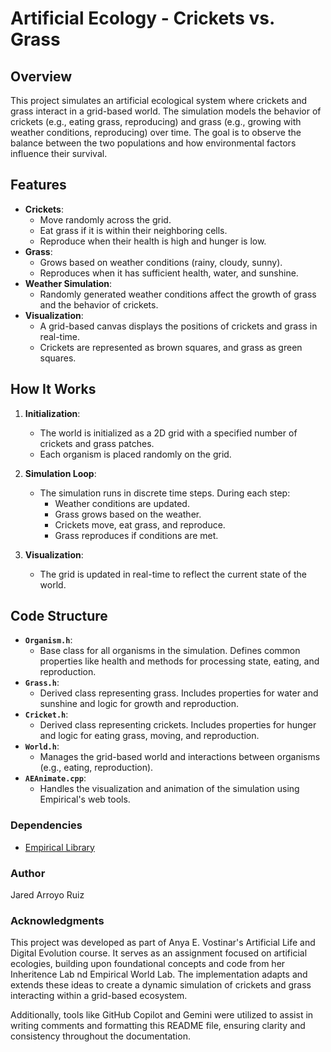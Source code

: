 # Artificial Ecology - Crickets vs. Grass

## Overview
This project simulates an artificial ecological system where crickets and grass interact in a grid-based world. The simulation models the behavior of crickets (e.g., eating grass, reproducing) and grass (e.g., growing with weather conditions, reproducing) over time. The goal is to observe the balance between the two populations and how environmental factors influence their survival.

## Features
- **Crickets**:
  - Move randomly across the grid.
  - Eat grass if it is within their neighboring cells.
  - Reproduce when their health is high and hunger is low.
- **Grass**:
  - Grows based on weather conditions (rainy, cloudy, sunny).
  - Reproduces when it has sufficient health, water, and sunshine.
- **Weather Simulation**:
  - Randomly generated weather conditions affect the growth of grass and the behavior of crickets.
- **Visualization**:
  - A grid-based canvas displays the positions of crickets and grass in real-time.
  - Crickets are represented as brown squares, and grass as green squares.

## How It Works
1. **Initialization**:
   - The world is initialized as a 2D grid with a specified number of crickets and grass patches.
   - Each organism is placed randomly on the grid.

2. **Simulation Loop**:
   - The simulation runs in discrete time steps. During each step:
     - Weather conditions are updated.
     - Grass grows based on the weather.
     - Crickets move, eat grass, and reproduce.
     - Grass reproduces if conditions are met.

3. **Visualization**:
   - The grid is updated in real-time to reflect the current state of the world.

## Code Structure
- **`Organism.h`**:
  - Base class for all organisms in the simulation. Defines common properties like health and methods for processing state, eating, and reproduction.
- **`Grass.h`**:
  - Derived class representing grass. Includes properties for water and sunshine and logic for growth and reproduction.
- **`Cricket.h`**:
  - Derived class representing crickets. Includes properties for hunger and logic for eating grass, moving, and reproduction.
- **`World.h`**:
  - Manages the grid-based world and interactions between organisms (e.g., eating, reproduction).
- **`AEAnimate.cpp`**:
  - Handles the visualization and animation of the simulation using Empirical's web tools.

### Dependencies
- [Empirical Library](https://github.com/devosoft/Empirical)

### Author
Jared Arroyo Ruiz

### Acknowledgments
This project was developed as part of Anya E. Vostinar's Artificial Life and Digital Evolution course. It serves as an assignment focused on artificial ecologies, building upon foundational concepts and code from her Inheritence Lab nd Empirical World Lab. The implementation adapts and extends these ideas to create a dynamic simulation of crickets and grass interacting within a grid-based ecosystem.

Additionally, tools like GitHub Copilot and Gemini were utilized to assist in writing comments and formatting this README file, ensuring clarity and consistency throughout the documentation.